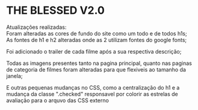 # THE BLESSED V2.0

Atualizações realizadas:               
Foram alteradas as cores de fundo do site como um todo e de todos h1s;          
As fontes de h1 e h2 alteradas onde as 2 utilizam fontes do google fonts;

Foi adicionado o trailer de cada filme após a sua respectiva descrição;

Todas as imagens presentes tanto na pagina principal, quanto nas paginas de categoria de filmes foram alteradas para que flexiveis ao tamanho da janela;

E outras pequenas mudanças no CSS, como a centralização do h1 e  a mudança da classe ".checked" responsavel por colorir as estrelas de avaliação para o arquvo das CSS externo 

